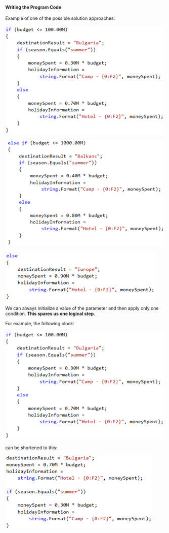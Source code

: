 #### Writing the Program Code

Example of one of the possible solution approaches:

![](/assets/chapter-4-2-images/02.Trip-03.png)

![](/assets/chapter-4-2-images/02.Trip-04.png)

![](/assets/chapter-4-2-images/02.Trip-05.png)

We can always initialize a value of the parameter and then apply only one condition. **This spares us one logical step**.

For example, the following block:

![](/assets/chapter-4-2-images/02.Trip-03.png)

can be shortened to this:

![](/assets/chapter-4-2-images/02.Trip-06.png)
